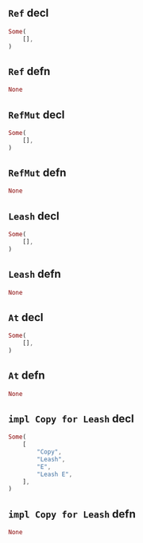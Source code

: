 ## `Ref` decl

```rust
Some(
    [],
)
```

## `Ref` defn

```rust
None
```

## `RefMut` decl

```rust
Some(
    [],
)
```

## `RefMut` defn

```rust
None
```

## `Leash` decl

```rust
Some(
    [],
)
```

## `Leash` defn

```rust
None
```

## `At` decl

```rust
Some(
    [],
)
```

## `At` defn

```rust
None
```

## `impl Copy for Leash` decl

```rust
Some(
    [
        "Copy",
        "Leash",
        "E",
        "Leash E",
    ],
)
```

## `impl Copy for Leash` defn

```rust
None
```
